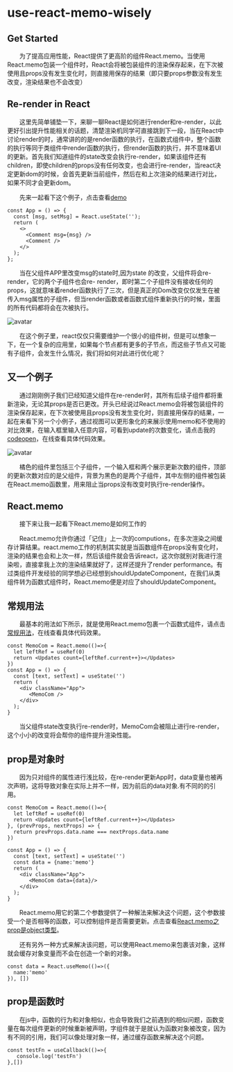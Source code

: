 # use-react-memo-wisely

## Get Started
&emsp;&emsp;为了提高应用性能，React提供了更高阶的组件React.memo。当使用React.memo包装一个组件时，React会将被包装组件的渲染保存起来，在下次被使用且props没有发生变化时，则直接用保存的结果（即只要props参数没有发生改变，渲染结果也不会改变）

## Re-render in React
&emsp;&emsp;这里先简单铺垫一下，来聊一聊React是如何进行render和re-render，以此更好引出提升性能相关的话题，清楚渲染机同学可直接跳到下一段，当在React中讨论render的时，通常讲的的是render函数的执行，在函数式组件中，整个函数的执行等同于类组件中render函数的执行，但render函数的执行，并不意味着UI的更新。首先我们知道组件的state改变会执行re-render，如果该组件还有children，即使children的props没有任何改变，也会进行re-render，当react决定更新dom的时候，会首先更新当前组件，然后在和上次渲染的结果进行对比，如果不同才会更新dom。

&emsp;&emsp;先来一起看下这个例子，点击查看[demo](https://codepen.io/wal1e/pen/LYQjBmp)

```
const App = () => {
  const [msg, setMsg] = React.useState('');
  return (
    <>
      <Comment msg={msg} />
      <Comment />
    </>
  );
};​
```

&emsp;&emsp;当在父组件APP里改变msg的state时,因为state 的改变，父组件将会re-render，它的两个子组件也会re- render，即时第二个子组件没有接收任何的props，这就意味着render函数执行了三次，但是真正的Dom改变仅仅发生在被传入msg属性的子组件，但当render函数或者函数式组件重新执行的时候，里面的所有代码都将会在次被执行。

![avatar](http://m.qpic.cn/psc?/V51THoPy1K00071vRFGs1boXQx4NfRqy/bqQfVz5yrrGYSXMvKr.cqbkL2eSEVvQZEoDNV2EeMMGXJmG7sPcmfL6hAtzXh8G*E6bVZruinSKhIcpQ2xVdggEJBm3gViy1BQc9gHHQtJw!/b&bo=GgNzAgAAAAABF1g!&rf=viewer_4)

&emsp;&emsp;在这个例子里，react仅仅只需要维护一个很小的组件树，但是可以想象一下，在一个复杂的应用里，如果每个节点都有更多的子节点，而这些子节点又可能有子组件，会发生什么情况，我们将如何对此进行优化呢？
## 又一个例子
&emsp;&emsp;通过刚刚例子我们已经知道父组件在re-render时，其所有后续子组件都将重新渲染，无论其props是否已更改。开头已经说过React.memo会将被包装组件的渲染保存起来，在下次被使用且props没有发生变化时，则直接用保存的结果，一起在来看下另一个小例子，通过视图可以更形象化的来展示使用memo和不使用的对比效果，在输入框里输入任意内容，可看到update的次数变化，请点击我的[codeopen](https://codepen.io/wal1e/pen/BaYROQe)，在线查看具体代码效果。

![avatar](http://a1.qpic.cn/psc?/V51THoPy1K00071vRFGs1boXQx4NfRqy/bqQfVz5yrrGYSXMvKr.cqZ1bEyGJKJnEbi1ghaVjuelOvRsIhvSWSOvYghUQioMji3mmIAXUsWGufebEoVWCGb91eKo17phdQhw6F3cH52Y!/c&ek=1&kp=1&pt=0&bo=JQN3AgAAAAABF2M!&tl=1&vuin=987261988&tm=1653292800&dis_t=1653296389&dis_k=a871e9d6e3977e0ead4c3a74b9bfefb6&sce=60-2-2&rf=viewer_4)

&emsp;&emsp;橘色的组件里包括三个子组件，一个输入框和两个展示更新次数的组件，顶部的更新次数对应的是父组件，背景为黑色的是两个子组件，其中左侧的组件被包装在React.memo函数里，用来阻止当props没有改变时执行re-render操作。
## React.memo
&emsp;&emsp;接下来让我一起看下React.memo是如何工作的

&emsp;&emsp;React.memo允许你通过「记住」上一次的computions，在多次渲染之间缓存计算结果。react.memo工作的机制其实就是当函数组件在props没有变化时，渲染的结果也会和上次一样，然后该组件就会告诉react，这次你就别对我进行渲染啦，直接拿我上次的渲染结果就好了，这样还提升了render performance。有过类组件开发经验的同学想必已经想到shouldUpdateComponent，在我们从类组件转为函数式组件时，React.memo便是对应了shouldUpdateComponent。

## 常规用法
&emsp;&emsp;最基本的用法如下所示，就是使用React.memo包裹一个函数式组件，请点击[常规用法](https://codepen.io/wal1e/pen/BaYROQe)，在线查看具体代码效果。
```
const MemoCom = React.memo(()=>{
  let leftRef = useRef(0)
  return <Updates count={leftRef.current++}></Updates>
})
const App = () => {
  const [text, setText] = useState('')
  return (
    <div className="App">
       <MemoCom />
    </div>
  );
}
```
&emsp;&emsp;当父组件state改变执行re-render时，MemoCom会被阻止进行re-render，这个小小的改变将会帮你的组件提升渲染性能。

## prop是对象时
&emsp;&emsp;因为只对组件的属性进行浅比较，在re-render更新App时，data变量也被再次声明，这将导致对象在实际上并不一样，因为前后的data对象.有不同的的引用。
```
const MemoCom = React.memo(()=>{
  let leftRef = useRef(0)
  return <Updates count={leftRef.current++}></Updates>
}, (prevProps, nextProps) => {
  return prevProps.data.name === nextProps.data.name
})

const App = () => {
  const [text, setText] = useState('')
  const data = {name:'memo'}
  return (
    <div className="App">
       <MemoCom data={data}/>
    </div>
  );
}
```
&emsp;&emsp;React.memo用它的第二个参数提供了一种解法来解决这个问题，这个参数接受一个是否相等的函数，可以控制组件是否需要更新。点击查看[React.memo之prop是object类型](https://codepen.io/wal1e/pen/GRQvBMr)。

&emsp;&emsp;还有另外一种方式来解决该问题，可以使用React.memo来包裹该对象，这样就会缓存对象变量而不会在创造一个新的对象。
```
const data = React.useMemo(()=>({
  name:'memo'
}), [])
```

## prop是函数时
&emsp;&emsp;在js中，函数的行为和对象相似，也会导致我们之前遇到的相似问题，函数变量在每次组件更新的时候重新被声明，字组件就于是就认为函数对象被改变，因为有不同的引用，我们可以像处理对象一样，通过缓存函数来解决这个问题。
```
const testFn = useCallback(()=>{
   console.log('testFn')
},[])
```


